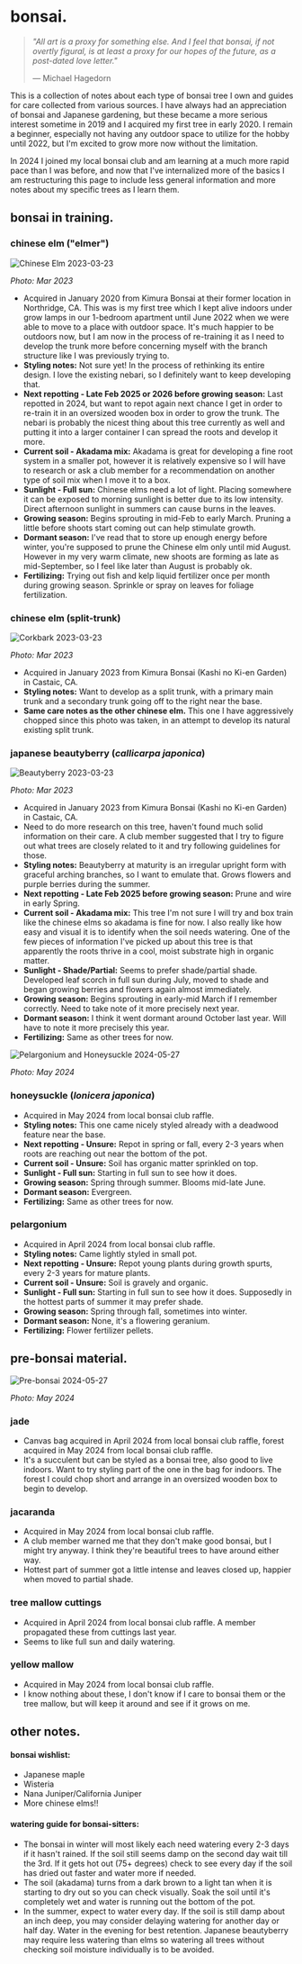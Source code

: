 # bonsai.

> *"All art is a proxy for something else. And I feel that bonsai, if not overtly figural, is at least a proxy for our hopes of the future, as a post-dated love letter."* 
>
> — Michael Hagedorn

This is a collection of notes about each type of bonsai tree I own and guides for care collected from various sources. I have always had an appreciation of bonsai and Japanese gardening, but these became a more serious interest sometime in 2019 and I acquired my first tree in early 2020. I remain a beginner, especially not having any outdoor space to utilize for the hobby until 2022, but I'm excited to grow more now without the limitation. 

In 2024 I joined my local bonsai club and am learning at a much more rapid pace than I was before, and now that I've internalized more of the basics I am restructuring this page to include less general information and more notes about my specific trees as I learn them.

## bonsai in training.

### chinese elm ("elmer")

![Chinese Elm 2023-03-23](../media/Chinese%20Elm%202023-03-23.jpg)

*Photo: Mar 2023*

- Acquired in January 2020 from Kimura Bonsai at their former location in Northridge, CA. This was is my first tree which I kept alive indoors under grow lamps in our 1-bedroom apartment until June 2022 when we were able to move to a place with outdoor space. It's much happier to be outdoors now, but I am now in the process of re-training it as I need to develop the trunk more before concerning myself with the branch structure like I was previously trying to.
- **Styling notes:** Not sure yet! In the process of rethinking its entire design. I love the existing nebari, so I definitely want to keep developing that.
- **Next repotting - Late Feb 2025 or 2026 before growing season:** Last repotted in 2024, but want to repot again next chance I get in order to re-train it in an oversized wooden box in order to grow the trunk. The nebari is probably the nicest thing about this tree currently as well and putting it into a larger container I can spread the roots and develop it more.
- **Current soil - Akadama mix:** Akadama is great for developing a fine root system in a smaller pot, however it is relatively expensive so I will have to research or ask a club member for a recommendation on another type of soil mix when I move it to a box.
- **Sunlight - Full sun:** Chinese elms need a lot of light. Placing somewhere it can be exposed to morning sunlight is better due to its low intensity. Direct afternoon sunlight in summers can cause burns in the leaves.
- **Growing season:**  Begins sprouting in mid-Feb to early March. Pruning a little before shoots start coming out can help stimulate growth.
- **Dormant season:** I've read that to store up enough energy before winter, you're supposed to prune the Chinese elm only until mid August. However in my very warm climate, new shoots are forming as late as mid-September, so I feel like later than August is probably ok.
- **Fertilizing:** Trying out fish and kelp liquid fertilizer once per month during growing season. Sprinkle or spray on leaves for foliage fertilization.

### chinese elm (split-trunk)

![Corkbark 2023-03-23](../media/Corkbark%202023-03-23.jpg)

*Photo: Mar 2023*

- Acquired in January 2023 from Kimura Bonsai (Kashi no Ki-en Garden) in Castaic, CA.
- **Styling notes:** Want to develop as a split trunk, with a primary main trunk and a secondary trunk going off to the right near the base.
- **Same care notes as the other chinese elm.** This one I have aggressively chopped since this photo was taken, in an attempt to develop its natural existing split trunk.

### japanese beautyberry (*callicarpa japonica*)

![Beautyberry 2023-03-23](../media/Beautyberry%202023-03-23.jpg)

*Photo: Mar 2023*

- Acquired in January 2023 from Kimura Bonsai (Kashi no Ki-en Garden) in Castaic, CA. 
- Need to do more research on this tree, haven't found much solid information on their care. A club member suggested that I try to figure out what trees are closely related to it and try following guidelines for those.
- **Styling notes:** Beautyberry at maturity is an irregular upright form with graceful arching branches, so I want to emulate that. Grows flowers and purple berries during the summer. 
- **Next repotting - Late Feb 2025 before growing season:** Prune and wire in early Spring.
- **Current soil - Akadama mix:** This tree I'm not sure I will try and box train like the chinese elms so akadama is fine for now. I also really like how easy and visual it is to identify when the soil needs watering. One of the few pieces of information I've picked up about this tree is that apparently the roots thrive in a cool, moist substrate high in organic matter. 
- **Sunlight - Shade/Partial:** Seems to prefer shade/partial shade. Developed leaf scorch in full sun during July, moved to shade and began growing berries and flowers again almost immediately.
- **Growing season:**  Begins sprouting in early-mid March if I remember correctly. Need to take note of it more precisely next year.
- **Dormant season:** I think it went dormant around October last year. Will have to note it more precisely this year.
- **Fertilizing:** Same as other trees for now.

![Pelargonium and Honeysuckle 2024-05-27](../media/Pelargonium%20and%20Honeysuckle%202024-05-27.jpg)

*Photo: May 2024*

### honeysuckle (*lonicera japonica*)

- Acquired in May 2024 from local bonsai club raffle. 
- **Styling notes:** This one came nicely styled already with a deadwood feature near the base.
- **Next repotting - Unsure:** Repot in spring or fall, every 2-3 years when roots are reaching out near the bottom of the pot.
- **Current soil - Unsure:** Soil has organic matter sprinkled on top.
- **Sunlight - Full sun:** Starting in full sun to see how it does.
- **Growing season:**  Spring through summer. Blooms mid-late June.
- **Dormant season:** Evergreen.
- **Fertilizing:** Same as other trees for now.

### pelargonium

- Acquired in April 2024 from local bonsai club raffle. 
- **Styling notes:** Came lightly styled in small pot.
- **Next repotting - Unsure:** Repot young plants during growth spurts, every 2-3 years for mature plants.
- **Current soil - Unsure:** Soil is gravely and organic.
- **Sunlight - Full sun:** Starting in full sun to see how it does. Supposedly in the hottest parts of summer it may prefer shade.
- **Growing season:**  Spring through fall, sometimes into winter.
- **Dormant season:** None, it's a flowering geranium.
- **Fertilizing:** Flower fertilizer pellets.

## pre-bonsai material.

![Pre-bonsai 2024-05-27](../media/Pre-bonsai%202024-05-27.jpg)

*Photo: May 2024*

### jade

- Canvas bag acquired in April 2024 from local bonsai club raffle, forest acquired in May 2024 from local bonsai club raffle.
- It's a succulent but can be styled as a bonsai tree, also good to live indoors. Want to try styling part of the one in the bag for indoors. The forest I could chop short and arrange in an oversized wooden box to begin to develop.

### jacaranda

- Acquired in May 2024 from local bonsai club raffle.
- A club member warned me that they don't make good bonsai, but I might try anyway. I think they're beautiful trees to have around either way.
- Hottest part of summer got a little intense and leaves closed up, happier when moved to partial shade.

### tree mallow cuttings

- Acquired in April 2024 from local bonsai club raffle. A member propagated these from cuttings last year.
- Seems to like full sun and daily watering.

### yellow mallow

- Acquired in May 2024 from local bonsai club raffle.
- I know nothing about these, I don't know if I care to bonsai them or the tree mallow, but will keep it around and see if it grows on me.

## other notes.

#### bonsai wishlist:

- Japanese maple
- Wisteria
- Nana Juniper/California Juniper
- More chinese elms!!

#### watering guide for bonsai-sitters:

- The bonsai in winter will most likely each need watering every 2-3 days if it hasn't rained. If the soil still seems damp on the second day wait till the 3rd. If it gets hot out (75+ degrees) check to see every day if the soil has dried out faster and water more if needed.
- The soil (akadama) turns from a dark brown to a light tan when it is starting to dry out so you can check visually. Soak the soil until it's completely wet and water is running out the bottom of the pot.
- In the summer, expect to water every day. If the soil is still damp about an inch deep, you may consider delaying watering for another day or half day. Water in the evening for best retention. Japanese beautyberry may require less watering than elms so watering all trees without checking soil moisture individually is to be avoided.
